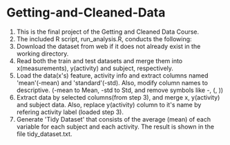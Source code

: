 # Getting-and-Cleaned-Data
1. This is the final project of the Getting and Cleaned Data Course.
2. The included R script, run_analysis.R, conducts the following:
3. Download the dataset from web if it does not already exist in the working directory.
4. Read both the train and test datasets and merge them into x(measurements), y(activity) and subject, respectively.
5. Load the data(x's) feature, activity info and extract columns named 'mean'(-mean) and 'standard'(-std). Also, modify column names to descriptive. (-mean to Mean, -std to Std,      and remove symbols like -, (, ))
6. Extract data by selected columns(from step 3), and merge x, y(activity) and subject data. Also, replace y(activity) column to it's name by refering activity label (loaded step     3).
7. Generate 'Tidy Dataset' that consists of the average (mean) of each variable for each subject and each activity. The result is shown in the file tidy_dataset.txt.

